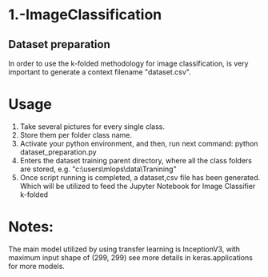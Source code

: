 # 1.-ImageClassification

## Dataset preparation

In order to use the k-folded methodology for image classification, is very important to generate a context filename "dataset.csv". 

# Usage

1. Take several pictures for every single class.
2. Store them per folder class name.
3. Activate your python environment, and then, run next command: python dataset_preparation.py
4. Enters the dataset training parent directory, where all the class folders are stored, e.g. "c:\users\mlops\data\Tranining"
5. Once script running is completed, a dataset,csv file has been generated. Which will be utilized to feed the Jupyter Notebook for Image Classifier k-folded

# Notes:
The main model utilized by using transfer learning is InceptionV3, with maximum input shape of (299, 299) see more details in keras.applications for more models.

